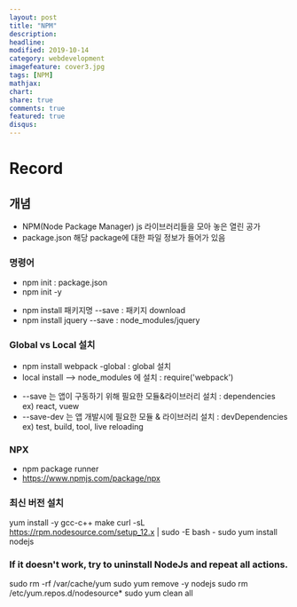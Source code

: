 ```yaml
---
layout: post
title: "NPM"
description: 
headline: 
modified: 2019-10-14
category: webdevelopment
imagefeature: cover3.jpg
tags: [NPM]
mathjax: 
chart: 
share: true
comments: true
featured: true
disqus:
---
```


# Record
## 개념
- NPM(Node Package Manager) js  라이브러리들을 모아 놓은 열린 공가
- package.json 해당 package에 대한 파일 정보가 들어가 있음

### 명령어
- npm init : package.json
- npm init -y
<ul>
    <li> npm install 패키지명 --save : 패키지 download </li>
    <li> npm install jquery --save : node_modules/jquery </li>
</ul>

### Global vs Local 설치
<ul>
    <li> npm install webpack -global : global 설치 </li>
    <li> local install --> node_modules 에 설치 : require('webpack') </li>
</ul>
<ul>
    <li> --save 는 앱이 구동하기 위해 필요한 모듈&라이브러리 설치 : dependencies ex) react, vuew </li>
    <li> --save-dev 는 앱 개발시에 필요한 모듈 & 라이브러리 설치 : devDependencies ex) test, build, tool, live reloading </li>
</ul>

### NPX
- npm package runner
- https://www.npmjs.com/package/npx


### 최신 버전 설치
yum install -y gcc-c++ make
curl -sL https://rpm.nodesource.com/setup_12.x | sudo -E bash -
sudo yum install nodejs

### If it doesn't work, try to uninstall NodeJs and repeat all actions.
sudo rm -rf /var/cache/yum
sudo yum remove -y nodejs
sudo rm /etc/yum.repos.d/nodesource*
sudo yum clean all